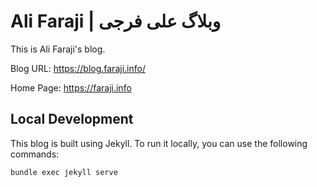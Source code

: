 # Ali Faraji | وبلاگ علی فرجی

This is Ali Faraji's blog.

Blog URL: https://blog.faraji.info/

Home Page: https://faraji.info

## Local Development

This blog is built using Jekyll. To run it locally, you can use the following commands:

```bash
bundle exec jekyll serve
```
